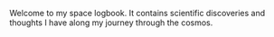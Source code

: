 Welcome to my space logbook. It contains scientific discoveries and thoughts I have along my journey through the cosmos.